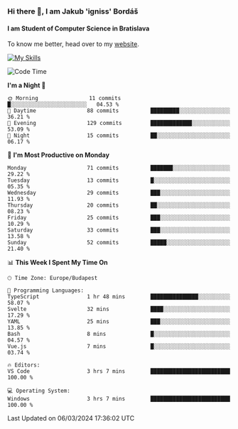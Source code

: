 ### Hi there 👋, I am Jakub 'igniss' Bordáš

#### I am Student of Computer Science in Bratislava
To know me better, head over to my [website](https://bordas.sk).

[![My Skills](https://skillicons.dev/icons?i=js,html,css,figma,svelte,java,kotlin,python,postgresql,typescript,nest,nodejs)](https://bordas.sk)


<!--START_SECTION:waka-->
![Code Time](http://img.shields.io/badge/Code%20Time-1%2C417%20hrs%2035%20mins-blue)

**I'm a Night 🦉** 

```text
🌞 Morning                11 commits          █░░░░░░░░░░░░░░░░░░░░░░░░   04.53 % 
🌆 Daytime                88 commits          █████████░░░░░░░░░░░░░░░░   36.21 % 
🌃 Evening                129 commits         █████████████░░░░░░░░░░░░   53.09 % 
🌙 Night                  15 commits          ██░░░░░░░░░░░░░░░░░░░░░░░   06.17 % 
```
📅 **I'm Most Productive on Monday** 

```text
Monday                   71 commits          ███████░░░░░░░░░░░░░░░░░░   29.22 % 
Tuesday                  13 commits          █░░░░░░░░░░░░░░░░░░░░░░░░   05.35 % 
Wednesday                29 commits          ███░░░░░░░░░░░░░░░░░░░░░░   11.93 % 
Thursday                 20 commits          ██░░░░░░░░░░░░░░░░░░░░░░░   08.23 % 
Friday                   25 commits          ███░░░░░░░░░░░░░░░░░░░░░░   10.29 % 
Saturday                 33 commits          ███░░░░░░░░░░░░░░░░░░░░░░   13.58 % 
Sunday                   52 commits          █████░░░░░░░░░░░░░░░░░░░░   21.40 % 
```


📊 **This Week I Spent My Time On** 

```text
🕑︎ Time Zone: Europe/Budapest

💬 Programming Languages: 
TypeScript               1 hr 48 mins        ███████████████░░░░░░░░░░   58.07 % 
Svelte                   32 mins             ████░░░░░░░░░░░░░░░░░░░░░   17.29 % 
YAML                     25 mins             ███░░░░░░░░░░░░░░░░░░░░░░   13.85 % 
Bash                     8 mins              █░░░░░░░░░░░░░░░░░░░░░░░░   04.57 % 
Vue.js                   7 mins              █░░░░░░░░░░░░░░░░░░░░░░░░   03.74 % 

🔥 Editors: 
VS Code                  3 hrs 7 mins        █████████████████████████   100.00 % 

💻 Operating System: 
Windows                  3 hrs 7 mins        █████████████████████████   100.00 % 
```


 Last Updated on 06/03/2024 17:36:02 UTC
<!--END_SECTION:waka-->
